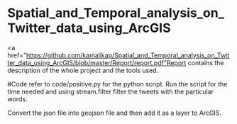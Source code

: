 # Spatial_and_Temporal_analysis_on_Twitter_data_using_ArcGIS
<a href="https://github.com/kamalikap/Spatial_and_Temporal_analysis_on_Twitter_data_using_ArcGIS/blob/master/Report/report.pdf"Report</a> contains the description of the whole project and the tools used.

#Code
refer to code/positive.py for the python script. Run the script for the time needed and using stream.filter filter the tweets with the particular words.

Convert the json file into geojson file and then add it as a layer to ArcGIS.
